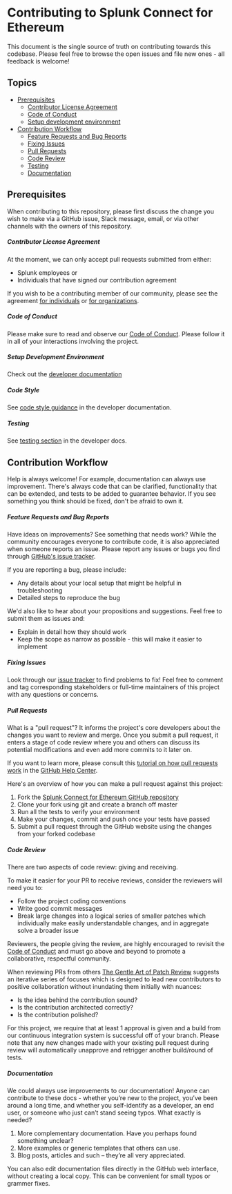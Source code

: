 # Contributing to Splunk Connect for Ethereum

This document is the single source of truth on contributing towards this codebase. Please feel free to browse the open issues and file new ones - all feedback is welcome!

## Topics

-   [Prerequisites](#prerequisites)
    -   [Contributor License Agreement](#contributor-license-agreement)
    -   [Code of Conduct](#code-of-conduct)
    -   [Setup development environment](#setup-development-environment)
-   [Contribution Workflow](#contribution-workflow)
    -   [Feature Requests and Bug Reports](#feature-requests-and-bug-reports)
    -   [Fixing Issues](#fixing-issues)
    -   [Pull Requests](#pull-requests)
    -   [Code Review](#code-review)
    -   [Testing](#testing)
    -   [Documentation](#documentation)

## Prerequisites

When contributing to this repository, please first discuss the change you wish to make via a GitHub issue, Slack message, email, or via other channels with the owners of this repository.

##### Contributor License Agreement

At the moment, we can only accept pull requests submitted from either:

-   Splunk employees or
-   Individuals that have signed our contribution agreement

If you wish to be a contributing member of our community, please see the agreement [for individuals](https://www.splunk.com/goto/individualcontributions) or [for organizations](https://www.splunk.com/goto/contributions).

##### Code of Conduct

Please make sure to read and observe our [Code of Conduct](CODE_OF_CONDUCT.md). Please follow it in all of your interactions involving the project.

##### Setup Development Environment

Check out the [developer documentation](./docs/developing.md)

##### Code Style

See [code style guidance](./docs/developing.md#code-style) in the developer documentation.

##### Testing

See [testing section](./docs/developing.md#run-tests) in the developer docs.

## Contribution Workflow

Help is always welcome! For example, documentation can always use improvement. There's always code that can be clarified, functionality that can be extended, and tests to be added to guarantee behavior. If you see something you think should be fixed, don't be afraid to own it.

##### Feature Requests and Bug Reports

Have ideas on improvements? See something that needs work? While the community encourages everyone to contribute code, it is also appreciated when someone reports an issue. Please report any issues or bugs you find through [GitHub's issue tracker](https://github.com/splunk/splunk-connect-for-ethereum/issues).

If you are reporting a bug, please include:

-   Any details about your local setup that might be helpful in troubleshooting
-   Detailed steps to reproduce the bug

We'd also like to hear about your propositions and suggestions. Feel free to submit them as issues and:

-   Explain in detail how they should work
-   Keep the scope as narrow as possible - this will make it easier to implement

##### Fixing Issues

Look through our [issue tracker](https://github.com/splunk/splunk-connect-for-ethereum/issues) to find problems to fix! Feel free to comment and tag corresponding stakeholders or full-time maintainers of this project with any questions or concerns.

##### Pull Requests

What is a "pull request"? It informs the project's core developers about the changes you want to review and merge. Once you submit a pull request, it enters a stage of code review where you and others can discuss its potential modifications and even add more commits to it later on.

If you want to learn more, please consult this [tutorial on how pull requests work](https://help.github.com/articles/using-pull-requests/) in the [GitHub Help Center](https://help.github.com/).

Here's an overview of how you can make a pull request against this project:

1. Fork the [Splunk Connect for Ethereum GitHub repository](https://github.com/splunk/splunk-connect-for-ethereum)
2. Clone your fork using git and create a branch off master
3. Run all the tests to verify your environment
4. Make your changes, commit and push once your tests have passed
5. Submit a pull request through the GitHub website using the changes from your forked codebase

##### Code Review

There are two aspects of code review: giving and receiving.

To make it easier for your PR to receive reviews, consider the reviewers will need you to:

-   Follow the project coding conventions
-   Write good commit messages
-   Break large changes into a logical series of smaller patches which individually make easily understandable changes, and in aggregate solve a broader issue

Reviewers, the people giving the review, are highly encouraged to revisit the [Code of Conduct](contributing/code-of-conduct.md) and must go above and beyond to promote a collaborative, respectful community.

When reviewing PRs from others [The Gentle Art of Patch Review](http://sage.thesharps.us/2014/09/01/the-gentle-art-of-patch-review/) suggests an iterative series of focuses which is designed to lead new contributors to positive collaboration without inundating them initially with nuances:

-   Is the idea behind the contribution sound?
-   Is the contribution architected correctly?
-   Is the contribution polished?

For this project, we require that at least 1 approval is given and a build from our continuous integration system is successful off of your branch. Please note that any new changes made with your existing pull request during review will automatically unapprove and retrigger another build/round of tests.

##### Documentation

We could always use improvements to our documentation! Anyone can contribute to these docs - whether you’re new to the project, you’ve been around a long time, and whether you self-identify as a developer, an end user, or someone who just can’t stand seeing typos. What exactly is needed?

1. More complementary documentation. Have you perhaps found something unclear?
2. More examples or generic templates that others can use.
3. Blog posts, articles and such – they’re all very appreciated.

You can also edit documentation files directly in the GitHub web interface, without creating a local copy. This can be convenient for small typos or grammer fixes.
